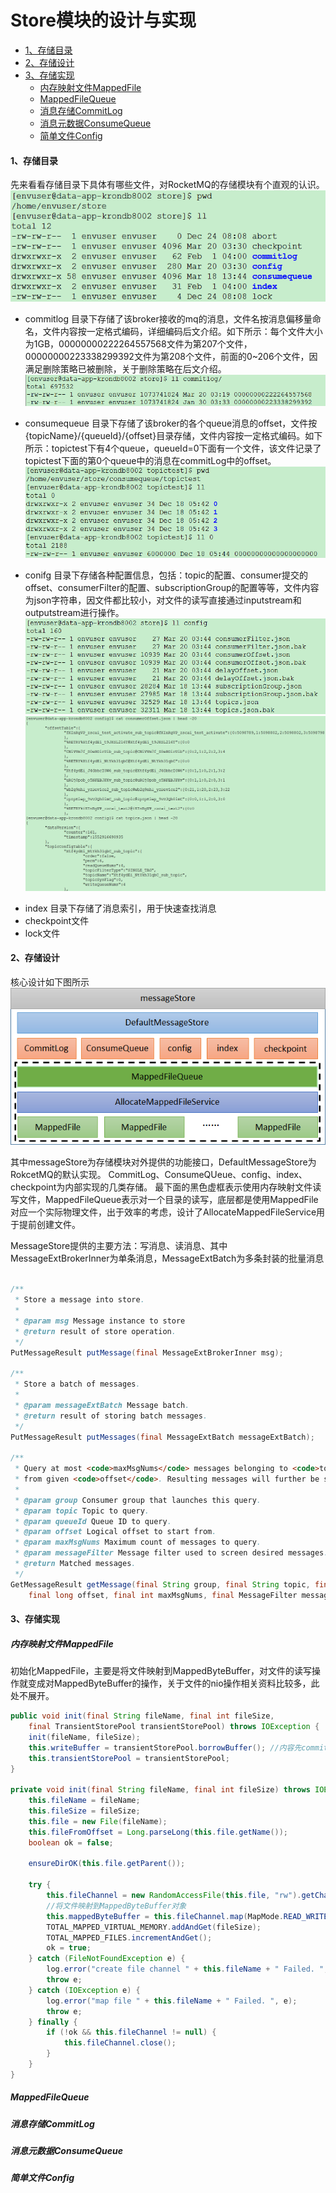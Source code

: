 # Store模块的设计与实现

- [1、存储目录](#1)
- [2、存储设计](#2)
- [3、存储实现](#3)
  - [内存映射文件MappedFile](#3.1)
  - [MappedFileQueue](#3.2)
  - [消息存储CommitLog](#3.3)
  - [消息元数据ConsumeQueue](#3.4)
  - [简单文件Config](#3.5)

<a name="1"></a> 
#### 1、存储目录

先来看看存储目录下具体有哪些文件，对RocketMQ的存储模块有个直观的认识。
![dir](https://github.com/wbear1/rocketmq_blog/blob/master/img/store/dir.png)

+ commitlog  目录下存储了该broker接收的mq的消息，文件名按消息偏移量命名，文件内容按一定格式编码，详细编码后文介绍。如下所示：每个文件大小为1GB，00000000222264557568文件为第207个文件，00000000223338299392文件为第208个文件，前面的0~206个文件，因满足删除策略已被删除，关于删除策略在后文介绍。
![commitlog](https://github.com/wbear1/rocketmq_blog/blob/master/img/store/commitlog.png)

+ consumequeue 目录下存储了该broker的各个queue消息的offset，文件按{topicName}/{queueId}/{offset}目录存储，文件内容按一定格式编码。如下所示：topictest下有4个queue，queueId=0下面有一个文件，该文件记录了topictest下面的第0个queue中的消息在commitLog中的offset。
![consumequeue](https://github.com/wbear1/rocketmq_blog/blob/master/img/store/consumequeue.png)

+ conifg 目录下存储各种配置信息，包括：topic的配置、consumer提交的offset、consumerFilter的配置、subscriptionGroup的配置等等，文件内容为json字符串，因文件都比较小，对文件的读写直接通过inputstream和outputstream进行操作。
![config1](https://github.com/wbear1/rocketmq_blog/blob/master/img/store/config1.png)
![config2](https://github.com/wbear1/rocketmq_blog/blob/master/img/store/config2.png)

* index 目录下存储了消息索引，用于快速查找消息
* checkpoint文件
* lock文件

<a name="2"></a>
#### 2、存储设计

核心设计如下图所示   
![arch](https://github.com/wbear1/rocketmq_blog/blob/master/img/store/arch.png)

其中messageStore为存储模块对外提供的功能接口，DefaultMessageStore为RokcetMQ的默认实现。
CommitLog、ConsumeQUeue、config、index、checkpoint为内部实现的几类存储。
最下面的黑色虚框表示使用内存映射文件读写文件，MappedFileQueue表示对一个目录的读写，底层都是使用MappedFile对应一个实际物理文件，出于效率的考虑，设计了AllocateMappedFileService用于提前创建文件。

MessageStore提供的主要方法：写消息、读消息、其中MessageExtBrokerInner为单条消息，MessageExtBatch为多条封装的批量消息
```java

/**
 * Store a message into store.
 *
 * @param msg Message instance to store
 * @return result of store operation.
 */
PutMessageResult putMessage(final MessageExtBrokerInner msg);

/**
 * Store a batch of messages.
 *
 * @param messageExtBatch Message batch.
 * @return result of storing batch messages.
 */
PutMessageResult putMessages(final MessageExtBatch messageExtBatch);

/**
 * Query at most <code>maxMsgNums</code> messages belonging to <code>topic</code> at <code>queueId</code> starting
 * from given <code>offset</code>. Resulting messages will further be screened using provided message filter.
 *
 * @param group Consumer group that launches this query.
 * @param topic Topic to query.
 * @param queueId Queue ID to query.
 * @param offset Logical offset to start from.
 * @param maxMsgNums Maximum count of messages to query.
 * @param messageFilter Message filter used to screen desired messages.
 * @return Matched messages.
 */
GetMessageResult getMessage(final String group, final String topic, final int queueId,
    final long offset, final int maxMsgNums, final MessageFilter messageFilter);
```

 <a name="3"></a>
#### 3、存储实现

<a name="3.1"></a>
##### 内存映射文件MappedFile
初始化MappedFile，主要是将文件映射到MappedByteBuffer，对文件的读写操作就变成对MappedByteBuffer的操作，关于文件的nio操作相关资料比较多，此处不展开。
```java
public void init(final String fileName, final int fileSize,
    final TransientStorePool transientStorePool) throws IOException {
    init(fileName, fileSize);
    this.writeBuffer = transientStorePool.borrowBuffer(); //内容先commit到内存缓冲区，定时flush到disk
    this.transientStorePool = transientStorePool;
}

private void init(final String fileName, final int fileSize) throws IOException {
    this.fileName = fileName;
    this.fileSize = fileSize;
    this.file = new File(fileName);
    this.fileFromOffset = Long.parseLong(this.file.getName());
    boolean ok = false;

    ensureDirOK(this.file.getParent());

    try {
        this.fileChannel = new RandomAccessFile(this.file, "rw").getChannel();
        //将文件映射到MappedByteBuffer对象
        this.mappedByteBuffer = this.fileChannel.map(MapMode.READ_WRITE, 0, fileSize);
        TOTAL_MAPPED_VIRTUAL_MEMORY.addAndGet(fileSize);
        TOTAL_MAPPED_FILES.incrementAndGet();
        ok = true;
    } catch (FileNotFoundException e) {
        log.error("create file channel " + this.fileName + " Failed. ", e);
        throw e;
    } catch (IOException e) {
        log.error("map file " + this.fileName + " Failed. ", e);
        throw e;
    } finally {
        if (!ok && this.fileChannel != null) {
            this.fileChannel.close();
        }
    }
}
```

<a name="3.2"></a>
##### MappedFileQueue

<a name="3.3"></a>
##### 消息存储CommitLog

<a name="3.4"></a>
##### 消息元数据ConsumeQueue

<a name="3.5"></a>
##### 简单文件Config
